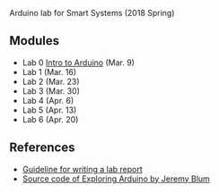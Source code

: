 Arduino lab for Smart Systems (2018 Spring)

## Modules

* Lab 0 [Intro to Arduino](lab0/README.md) (Mar. 9) 
* Lab 1 (Mar. 16)
* Lab 2 (Mar. 23)
* Lab 3 (Mar. 30)
* Lab 4 (Apr. 6)
* Lab 5 (Apr. 13)
* Lab 6 (Apr. 20)

## References 
* [Guideline for writing a lab report](http://www.writing.utoronto.ca/advice/specific-types-of-writing/lab-report)
* [Source code of Exploring Arduino by Jeremy Blum](https://github.com/sciguy14/Exploring-Arduino)
